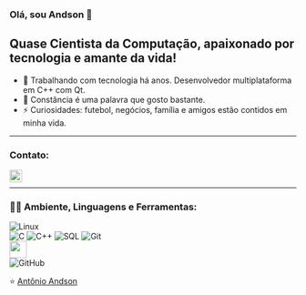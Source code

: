 ### Olá, sou Andson 👋


## Quase Cientista da Computação, apaixonado por tecnologia e amante da vida!
- 🔭 Trabalhando com tecnologia há anos. Desenvolvedor multiplataforma em C++ com Qt.
- 🌱 Constância é uma palavra que gosto bastante.
- ⚡ Curiosidades: futebol, negócios, família e amigos estão contidos em minha vida.

---

### Contato:
<a href="https://www.linkedin.com/in/ant%C3%B4nio-andson-694319204/">
  <img align="left" alt="andson" width="22px" src="https://cdn.jsdelivr.net/npm/simple-icons@v3/icons/linkedin.svg" />
</a>
</br>

---

### 👨‍💻 Ambiente, Linguagens e Ferramentas:
![Linux](https://img.shields.io/badge/-Linux-222222?style=flat&logo=linux&logoColor=FCC624)
</br>
![C](https://img.shields.io/badge/-C-000000?style=flat&logo=c)
![C++](https://img.shields.io/badge/-C++-000000?style=flat&logo=c%2B%2B)
![SQL](https://img.shields.io/badge/-SQL-000000?style=flat&logo=postgresql)
![Git](https://img.shields.io/badge/-Git-222222?style=flat&logo=git&logoColor=F05032)
</br>
<img width="30px" src="https://img.icons8.com/ios-filled/50/26e07f/qt.png"/>
</br>
![GitHub](https://img.shields.io/badge/-GitHub-222222?style=flat&logo=github&logoColor=181717)


⭐️ [Antônio Andson](https://github.com/andsonsilv)
